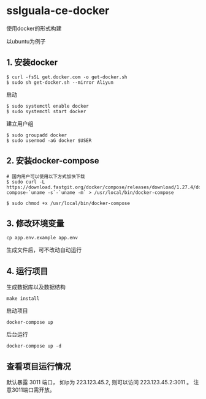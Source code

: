 # sslguala-ce-docker

使用docker的形式构建

以ubuntu为例子

## 1. 安装docker
```
$ curl -fsSL get.docker.com -o get-docker.sh
$ sudo sh get-docker.sh --mirror Aliyun

```
启动
```
$ sudo systemctl enable docker
$ sudo systemctl start docker

```
建立用户组
```
$ sudo groupadd docker
$ sudo usermod -aG docker $USER
```

## 2. 安装docker-compose

```
# 国内用户可以使用以下方式加快下载
$ sudo curl -L https://download.fastgit.org/docker/compose/releases/download/1.27.4/docker-compose-`uname -s`-`uname -m` > /usr/local/bin/docker-compose

$ sudo chmod +x /usr/local/bin/docker-compose
```

## 3. 修改环境变量

```
cp app.env.example app.env 

```

生成文件后，可不改动自动运行

## 4. 运行项目
生成数据库以及数据结构

```
make install
```

启动项目

```
docker-compose up
```
后台运行

```
docker-compose up -d
```

## 查看项目运行情况
默认暴露 3011 端口， 如ip为 223.123.45.2, 则可以访问  223.123.45.2:3011 。 注意3011端口需开放。